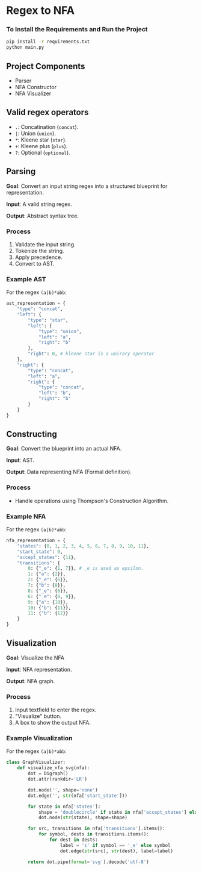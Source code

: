 # Regex to NFA

### To Install the Requirements and Run the Project

```bash
pip install -r requirements.txt
python main.py
```

## Project Components

- Parser
- NFA Constructor
- NFA Visualizer

## Valid regex operators

- `.`: Concatination (`concat`).
- `|`: Union (`union`).
- `*`: Kleene star (`star`).
- `+`: Kleene plus (`plus`).
- `?`: Optional (`optional`).

## Parsing

**Goal**: Convert an input string regex into a structured blueprint for representation.

**Input**: A valid string regex.

**Output**: Abstract syntax tree.

### Process

1. Validate the input string.
2. Tokenize the string.
3. Apply precedence.
4. Convert to AST.

### Example AST

For the regex `(a|b)*abb`:

```py
ast_representation = {
    "type": "concat",
    "left": {
        "type": "star",
        "left": {
            "type": "union",
            "left": "a",
            "right": "b"
        },
        "right": 0, # kleene star is a unirary operator
    },
    "right": {
        "type": "concat",
        "left": "a",
        "right": {
            "type": "concat",
            "left": "b",
            "right": "b"
        }
    }
}
```

## Constructing

**Goal**: Convert the blueprint into an actual NFA.

**Input**: AST.

**Output**: Data representing NFA (Formal definition).

### Process

- Handle operations using Thompson's Construction Algorithm.

### Example NFA

For the regex `(a|b)*abb`:

```py
nfa_representation = {
    "states": {0, 1, 2, 3, 4, 5, 6, 7, 8, 9, 10, 11},
    "start_state": 0,
    "accept_states": {11},
    "transitions": {
        0: {"_e": {1, 7}}, # _e is used as epsilon.
        1: {"a": {2}},
        2: {"_e": {6}},
        7: {"b": {8}},
        8: {"_e": {6}},
        6: {"_e": {0, 9}},
        9: {"a": {10}},
        10: {"b": {11}},
        11: {"b": {12}}
    }
}
```

## Visualization

**Goal**: Visualize the NFA

**Input**: NFA representation.

**Output**: NFA graph.

### Process

1. Input textfield to enter the regex.
2. "Visualize" button.
3. A box to show the output NFA.


### Example Visualization

For the regex `(a|b)*abb`:

```py
class GraphVisualizer:
	def visualize_nfa_svg(nfa):
	    dot = Digraph()
	    dot.attr(rankdir='LR')

	    dot.node('', shape='none')
	    dot.edge('', str(nfa['start_state']))

	    for state in nfa['states']:
	        shape = 'doublecircle' if state in nfa['accept_states'] else 'circle'
	        dot.node(str(state), shape=shape)

	    for src, transitions in nfa['transitions'].items():
	        for symbol, dests in transitions.items():
	            for dest in dests:
	                label = 'ε' if symbol == '_e' else symbol
	                dot.edge(str(src), str(dest), label=label)

	    return dot.pipe(format='svg').decode('utf-8')
```
